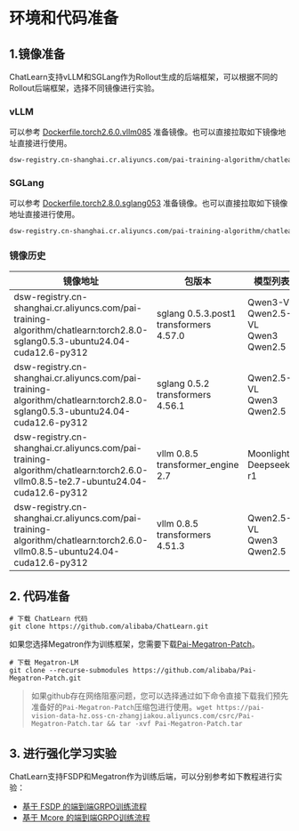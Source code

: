 # 环境和代码准备

## 1.镜像准备

ChatLearn支持vLLM和SGLang作为Rollout生成的后端框架，可以根据不同的Rollout后端框架，选择不同镜像进行实验。

### vLLM
可以参考 [Dockerfile.torch2.6.0.vllm085](https://github.com/alibaba/ChatLearn/blob/main/docker/torch/Dockerfile.torch2.6.0.vllm085) 准备镜像。也可以直接拉取如下镜像地址直接进行使用。

```bash
dsw-registry.cn-shanghai.cr.aliyuncs.com/pai-training-algorithm/chatlearn:torch2.6.0-vllm0.8.5-ubuntu24.04-cuda12.6-py312
```

### SGLang

可以参考 [Dockerfile.torch2.8.0.sglang053](https://github.com/alibaba/ChatLearn/blob/main/docker/torch/Dockerfile.torch2.8.0.sglang053) 准备镜像。也可以直接拉取如下镜像地址直接进行使用。

```bash
dsw-registry.cn-shanghai.cr.aliyuncs.com/pai-training-algorithm/chatlearn:torch2.8.0-sglang0.5.3-ubuntu24.04-cuda12.6-py312
```

### 镜像历史

| 镜像地址                                                     | 包版本                                    | 模型列表                                   |
| ------------------------------------------------------------ | ----------------------------------------- | ------------------------------------------ |
| dsw-registry.cn-shanghai.cr.aliyuncs.com/pai-training-algorithm/chatlearn:torch2.8.0-sglang0.5.3-ubuntu24.04-cuda12.6-py312 | sglang 0.5.3.post1<br>transformers 4.57.0 | Qwen3-VL<br>Qwen2.5-VL<br>Qwen3<br>Qwen2.5 |
| dsw-registry.cn-shanghai.cr.aliyuncs.com/pai-training-algorithm/chatlearn:torch2.8.0-sglang0.5.3-ubuntu24.04-cuda12.6-py312 | sglang 0.5.2<br>transformers 4.56.1       | Qwen2.5-VL<br>Qwen3<br>Qwen2.5             |
| dsw-registry.cn-shanghai.cr.aliyuncs.com/pai-training-algorithm/chatlearn:torch2.6.0-vllm0.8.5-te2.7-ubuntu24.04-cuda12.6-py312 | vllm 0.8.5<br>transformer_engine 2.7      | Moonlight<br>Deepseek-r1                   |
| dsw-registry.cn-shanghai.cr.aliyuncs.com/pai-training-algorithm/chatlearn:torch2.6.0-vllm0.8.5-ubuntu24.04-cuda12.6-py312 | vllm 0.8.5<br>transformers 4.51.3         | Qwen2.5-VL<br>Qwen3<br/>Qwen2.5            |

## 2. 代码准备

```
# 下载 ChatLearn 代码
git clone https://github.com/alibaba/ChatLearn.git 
```

如果您选择Megatron作为训练框架，您需要下载[Pai-Megatron-Patch](https://github.com/alibaba/Pai-Megatron-Patch)。

```
# 下载 Megatron-LM
git clone --recurse-submodules https://github.com/alibaba/Pai-Megatron-Patch.git
```

> 如果github存在网络阻塞问题，您可以选择通过如下命令直接下载我们预先准备好的`Pai-Megatron-Patch`压缩包进行使用。`wget https://pai-vision-data-hz.oss-cn-zhangjiakou.aliyuncs.com/csrc/Pai-Megatron-Patch.tar && tar -xvf Pai-Megatron-Patch.tar`

## 3. 进行强化学习实验

ChatLearn支持FSDP和Megatron作为训练后端，可以分别参考如下教程进行实验：

- [基于 FSDP 的端到端GRPO训练流程](https://github.com/alibaba/ChatLearn/blob/main/docs/zh/tutorial/tutorial_grpo_fsdp.md)
- [基于 Mcore 的端到端GRPO训练流程](https://github.com/alibaba/ChatLearn/blob/main/docs/zh/tutorial/tutorial_grpo_mcore.md)
